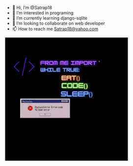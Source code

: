 - 👋 Hi, I’m @Satrap18
- 👀 I’m interested in programing
- 🌱 I’m currently learning django-sqlite
- 💞️ I’m looking to collaborate on web developer
- 📫 How to reach me Satrap18@yahoo.com

<!---
Satrap18/Satrap18 is a ✨ special ✨ repository because its `README.md` (this file) appears on your GitHub profile.
You can click the Preview link to take a look at your changes.
--->
![](https://github.com/Satrap18/Satrap18/blob/main/ezgif-4-2897b922b7.gif)
